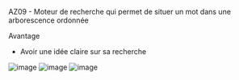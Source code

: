 AZ09 - Moteur de recherche qui permet de situer un mot dans une arborescence ordonnée

Avantage 
* Avoir une idée claire sur sa recherche

![image](https://github.com/mmose/AZ09/assets/38855660/d4ba6cba-b39d-4cab-bd9a-0e24c5bd037b)
![image](https://github.com/mmose/AZ09/assets/38855660/10678eec-ebc3-4085-a420-c676d1402a88)
![image](https://github.com/mmose/AZ09/assets/38855660/3998f755-33a5-4015-8afe-11151d36d9bc)


